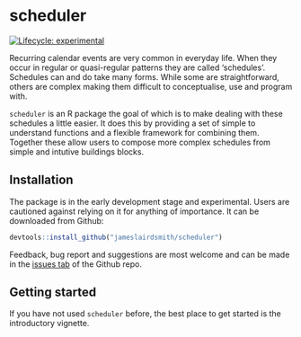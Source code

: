
<!-- README.md is generated from README.Rmd. Please edit that file -->

# scheduler

<!-- badges: start -->

[![Lifecycle:
experimental](https://img.shields.io/badge/lifecycle-experimental-orange.svg)](https://www.tidyverse.org/lifecycle/#experimental)
<!-- badges: end -->

Recurring calendar events are very common in everyday life. When they
occur in regular or quasi-regular patterns they are called ‘schedules’.
Schedules can and do take many forms. While some are straightforward,
others are complex making them difficult to conceptualise, use and
program with.

`scheduler` is an R package the goal of which is to make dealing with
these schedules a little easier. It does this by providing a set of
simple to understand functions and a flexible framework for combining
them. Together these allow users to compose more complex schedules from
simple and intutive buildings blocks.

## Installation

The package is in the early development stage and experimental. Users
are cautioned against relying on it for anything of importance. It can
be downloaded from Github:

``` r
devtools::install_github("jameslairdsmith/scheduler")
```

Feedback, bug report and suggestions are most welcome and can be made in
the [issues tab](https://github.com/jameslairdsmith/scheduler/issues) of
the Github repo.

## Getting started

If you have not used `scheduler` before, the best place to get started
is the introductory vignette.
